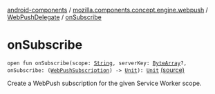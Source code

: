 [android-components](../../index.md) / [mozilla.components.concept.engine.webpush](../index.md) / [WebPushDelegate](index.md) / [onSubscribe](./on-subscribe.md)

# onSubscribe

`open fun onSubscribe(scope: `[`String`](https://kotlinlang.org/api/latest/jvm/stdlib/kotlin/-string/index.html)`, serverKey: `[`ByteArray`](https://kotlinlang.org/api/latest/jvm/stdlib/kotlin/-byte-array/index.html)`?, onSubscribe: (`[`WebPushSubscription`](../-web-push-subscription/index.md)`) -> `[`Unit`](https://kotlinlang.org/api/latest/jvm/stdlib/kotlin/-unit/index.html)`): `[`Unit`](https://kotlinlang.org/api/latest/jvm/stdlib/kotlin/-unit/index.html) [(source)](https://github.com/mozilla-mobile/android-components/blob/master/components/concept/engine/src/main/java/mozilla/components/concept/engine/webpush/WebPushDelegate.kt#L20)

Create a WebPush subscription for the given Service Worker scope.

